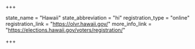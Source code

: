 +++

state_name = "Hawaii"
state_abbreviation = "hi"
registration_type = "online"
registration_link = "https://olvr.hawaii.gov/"
more_info_link = "https://elections.hawaii.gov/voters/registration/"

+++